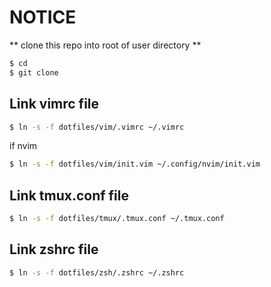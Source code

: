 # NOTICE

** clone this repo into root of user directory **

```bash
$ cd
$ git clone

```
## Link vimrc file

```bash
$ ln -s -f dotfiles/vim/.vimrc ~/.vimrc
```

if nvim
```bash
$ ln -s -f dotfiles/vim/init.vim ~/.config/nvim/init.vim
```

## Link tmux.conf file

```bash
$ ln -s -f dotfiles/tmux/.tmux.conf ~/.tmux.conf
```

## Link zshrc file

```bash
$ ln -s -f dotfiles/zsh/.zshrc ~/.zshrc
```
